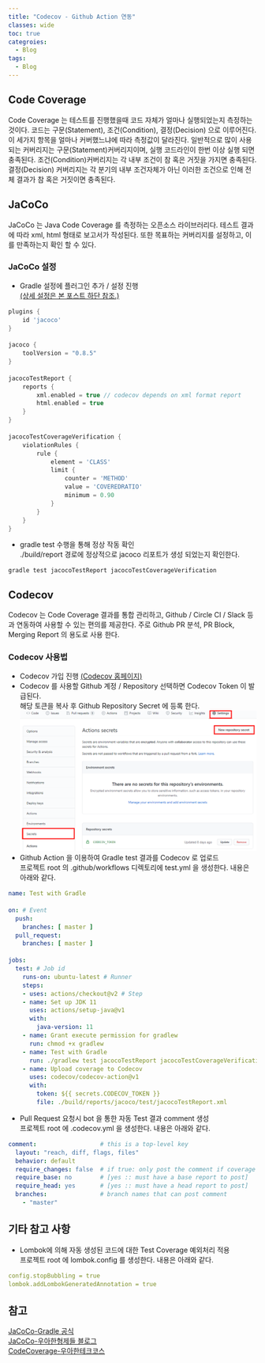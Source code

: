 ```yaml
---
title: "Codecov - Github Action 연동"
classes: wide
toc: true
categroies:
  - Blog
tags:
  - Blog
---
```


## Code Coverage
Code Coverage 는 테스트를 진행했을때 코드 자체가 얼마나 실행되었는지 측정하는 것이다.
코드는 구문(Statement), 조건(Condition), 결정(Decision) 으로 이루어진다. 이 세가지 항목을 얼마나 커버했느냐에 따라 측정값이 달라진다. 일반적으로 많이 사용되는 커버리지는 구문(Statement)커버리지이며, 실행 코드라인이 한번 이상 실행 되면 충족된다. 조건(Condition)커버리지는 각 내부 조건이 참 혹은 거짓을 가지면 충족된다. 결정(Decision) 커버리지는 각 분기의 내부 조건자체가 아닌 이러한 조건으로 인해 전체 결과가 참 혹은 거짓이면 충족된다. 

## JaCoCo
JaCoCo 는 Java Code Coverage 를 측정하는 오픈소스 라이브러리다. 테스트 결과에 따라 xml, html 형태로 보고서가 작성된다. 또한 목표하는 커버리지를 설정하고, 이를 만족하는지 확인 할 수 있다.

### JaCoCo 설정
*  Gradle 설정에 플러그인 추가 / 설정 진행  
[(상세 설정은 본 포스트 하단 참조.)](#참고)  

```groovy
plugins {
    id 'jacoco'
}

jacoco {
    toolVersion = "0.8.5"
}

jacocoTestReport {
    reports {
        xml.enabled = true // codecov depends on xml format report
        html.enabled = true
    }
}

jacocoTestCoverageVerification {
    violationRules {
        rule {
            element = 'CLASS'
            limit {
                counter = 'METHOD'
                value = 'COVEREDRATIO'
                minimum = 0.90
            }
        }
    }
}
```
* gradle test 수행을 통해 정상 작동 확인  
 ./build/report 경로에 정상적으로 jacoco 리포트가 생성 되었는지 확인한다.
```shell script 
gradle test jacocoTestReport jacocoTestCoverageVerification
```

## Codecov
Codecov 는 Code Coverage 결과를 통합 관리하고, Github / Circle CI / Slack 등과 연동하여 사용할 수 있는 편의를 제공한다. 주로 Github PR 분석, PR Block, Merging Report 의 용도로 사용 한다. 

### Codecov 사용법
* Codecov 가입 진행 [(Codecov 홈페이지)](https://about.codecov.io/)
* Codecov 를 사용할 Github 계정 / Repository 선택하면 Codecov Token 이 발급된다.  
 해당 토큰을 복사 후 Github Repository Secret 에 등록 한다.  
![createCodecovSecretToGithub](../assets/images/posts/createCodecovSecretToGithub.PNG)
* Github Action 을 이용하여 Gradle test 결과를 Codecov 로 업로드  
프로젝트 root 의 .github/workflows 디렉토리에 test.yml 을 생성한다. 내용은 아래와 같다.  

```yml
name: Test with Gradle

on: # Event
  push:
    branches: [ master ] 
  pull_request:
    branches: [ master ]

jobs: 
  test: # Job id
    runs-on: ubuntu-latest # Runner
    steps:
    - uses: actions/checkout@v2 # Step
    - name: Set up JDK 11 
      uses: actions/setup-java@v1
      with:
        java-version: 11 
    - name: Grant execute permission for gradlew
      run: chmod +x gradlew
    - name: Test with Gradle
      run: ./gradlew test jacocoTestReport jacocoTestCoverageVerification
    - name: Upload coverage to Codecov
      uses: codecov/codecov-action@v1
      with:
        token: ${{ secrets.CODECOV_TOKEN }}
        file: ./build/reports/jacoco/test/jacocoTestReport.xml

```
* Pull Request 요청시 bot 을 통한 자동 Test 결과 comment 생성  
프로젝트 root 에 .codecov.yml 을 생성한다. 내용은 아래와 같다.  

```yml
comment:                  # this is a top-level key
  layout: "reach, diff, flags, files"
  behavior: default
  require_changes: false  # if true: only post the comment if coverage changes
  require_base: no        # [yes :: must have a base report to post]
  require_head: yes       # [yes :: must have a head report to post]
  branches:               # branch names that can post comment
    - "master"
```


## 기타 참고 사항
* Lombok에 의해 자동 생성된 코드에 대한 Test Coverage 예외처리 적용  
프로젝트 root 에 lombok.config 를 생성한다. 내용은 아래와 같다.  

```yml
config.stopBubbling = true
lombok.addLombokGeneratedAnnotation = true
```




## 참고
[JaCoCo-Gradle 공식](https://docs.gradle.org/current/userguide/jacoco_plugin.html)  
[JaCoCo-우아한형제들 블로그](https://woowabros.github.io/experience/2020/02/02/jacoco-config-on-gradle-project.html)  
[CodeCoverage-우아한테크코스](https://woowacourse.github.io/javable/post/2020-10-24-code-coverage/)
